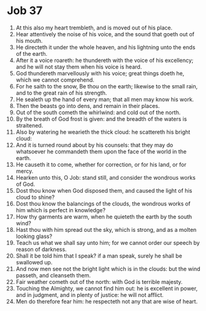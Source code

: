 ﻿# Job 37
1. At this also my heart trembleth, and is moved out of his place. 
2. Hear attentively the noise of his voice, and the sound that goeth out of his mouth. 
3. He directeth it under the whole heaven, and his lightning unto the ends of the earth. 
4. After it a voice roareth: he thundereth with the voice of his excellency; and he will not stay them when his voice is heard. 
5. God thundereth marvellously with his voice; great things doeth he, which we cannot comprehend. 
6. For he saith to the snow, Be thou on the earth; likewise to the small rain, and to the great rain of his strength. 
7. He sealeth up the hand of every man; that all men may know his work. 
8. Then the beasts go into dens, and remain in their places. 
9. Out of the south cometh the whirlwind: and cold out of the north. 
10. By the breath of God frost is given: and the breadth of the waters is straitened. 
11. Also by watering he wearieth the thick cloud: he scattereth his bright cloud: 
12. And it is turned round about by his counsels: that they may do whatsoever he commandeth them upon the face of the world in the earth. 
13. He causeth it to come, whether for correction, or for his land, or for mercy. 
14. Hearken unto this, O Job: stand still, and consider the wondrous works of God. 
15. Dost thou know when God disposed them, and caused the light of his cloud to shine? 
16. Dost thou know the balancings of the clouds, the wondrous works of him which is perfect in knowledge? 
17. How thy garments are warm, when he quieteth the earth by the south wind? 
18. Hast thou with him spread out the sky, which is strong, and as a molten looking glass? 
19. Teach us what we shall say unto him; for we cannot order our speech by reason of darkness. 
20. Shall it be told him that I speak? if a man speak, surely he shall be swallowed up. 
21. And now men see not the bright light which is in the clouds: but the wind passeth, and cleanseth them. 
22. Fair weather cometh out of the north: with God is terrible majesty. 
23. Touching the Almighty, we cannot find him out: he is excellent in power, and in judgment, and in plenty of justice: he will not afflict. 
24. Men do therefore fear him: he respecteth not any that are wise of heart. 
